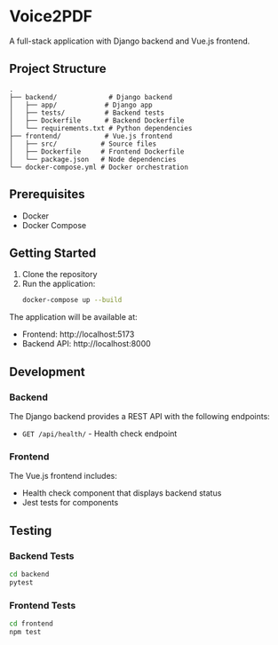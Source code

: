 # Voice2PDF

A full-stack application with Django backend and Vue.js frontend.

## Project Structure

```
.
├── backend/             # Django backend
│   ├── app/            # Django app
│   ├── tests/          # Backend tests
│   ├── Dockerfile      # Backend Dockerfile
│   └── requirements.txt # Python dependencies
├── frontend/           # Vue.js frontend
│   ├── src/           # Source files
│   ├── Dockerfile     # Frontend Dockerfile
│   └── package.json   # Node dependencies
└── docker-compose.yml # Docker orchestration
```

## Prerequisites

- Docker
- Docker Compose

## Getting Started

1. Clone the repository
2. Run the application:
   ```bash
   docker-compose up --build
   ```

The application will be available at:
- Frontend: http://localhost:5173
- Backend API: http://localhost:8000

## Development

### Backend

The Django backend provides a REST API with the following endpoints:
- `GET /api/health/` - Health check endpoint

### Frontend

The Vue.js frontend includes:
- Health check component that displays backend status
- Jest tests for components

## Testing

### Backend Tests
```bash
cd backend
pytest
```

### Frontend Tests
```bash
cd frontend
npm test
``` 